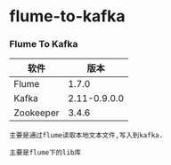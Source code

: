 # flume-to-kafka
### Flume To Kafka
| 软件       | 版本           |
| ---------- | ------------- |
| Flume      | 1.7.0         |
| Kafka      | 2.11-0.9.0.0  |
| Zookeeper  | 3.4.6         |

```text
主要是通过flume读取本地文本文件,写入到kafka.

主要是flume下的lib库
```
